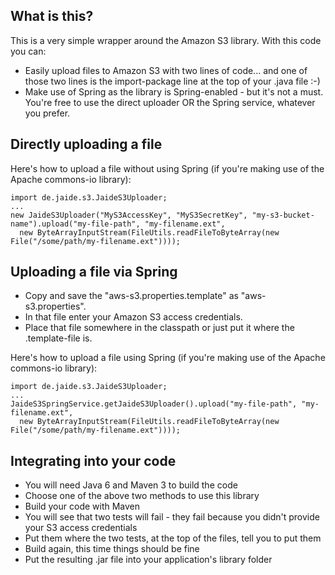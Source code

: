 What is this?
-------------

This is a very simple wrapper around the Amazon S3 library. With this code you can:

* Easily upload files to Amazon S3 with two lines of code... and one of those two lines is the import-package line at the top of your .java file :-)
* Make use of Spring as the library is Spring-enabled - but it's not a must. You're free to use the direct uploader OR the Spring service, whatever you prefer.

Directly uploading a file
-------------------------

Here's how to upload a file without using Spring (if you're making use of the Apache commons-io library):

    import de.jaide.s3.JaideS3Uploader;
    ...
    new JaideS3Uploader("MyS3AccessKey", "MyS3SecretKey", "my-s3-bucket-name").upload("my-file-path", "my-filename.ext",
      new ByteArrayInputStream(FileUtils.readFileToByteArray(new File("/some/path/my-filename.ext"))));

Uploading a file via Spring
---------------------------

* Copy and save the "aws-s3.properties.template" as "aws-s3.properties".
* In that file enter your Amazon S3 access credentials.
* Place that file somewhere in the classpath or just put it where the .template-file is.

Here's how to upload a file using Spring (if you're making use of the Apache commons-io library):

    import de.jaide.s3.JaideS3Uploader;
    ...
    JaideS3SpringService.getJaideS3Uploader().upload("my-file-path", "my-filename.ext",
      new ByteArrayInputStream(FileUtils.readFileToByteArray(new File("/some/path/my-filename.ext"))));

Integrating into your code
--------------------------

* You will need Java 6 and Maven 3 to build the code
* Choose one of the above two methods to use this library
* Build your code with Maven
* You will see that two tests will fail - they fail because you didn't provide your S3 access credentials
* Put them where the two tests, at the top of the files, tell you to put them
* Build again, this time things should be fine
* Put the resulting .jar file into your application's library folder

